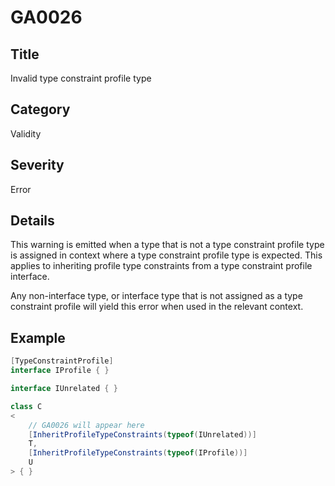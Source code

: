 # GA0026

## Title
Invalid type constraint profile type

## Category
Validity

## Severity
Error

## Details
This warning is emitted when a type that is not a type constraint profile type is assigned in context where a type constraint profile type is expected. This applies to inheriting profile type constraints from a type constraint profile interface.

Any non-interface type, or interface type that is not assigned as a type constraint profile will yield this error when used in the relevant context.

## Example
```csharp
[TypeConstraintProfile]
interface IProfile { }

interface IUnrelated { }

class C
<
    // GA0026 will appear here
    [InheritProfileTypeConstraints(typeof(IUnrelated))]
    T,
    [InheritProfileTypeConstraints(typeof(IProfile))]
    U
> { }
```
